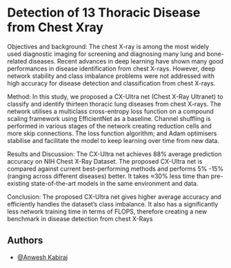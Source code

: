 
# Detection of 13 Thoracic Disease from Chest Xray

Objectives and background: The chest X-ray is among the most widely used diagnostic imaging for screening and diagnosing many lung and bone-related diseases. Recent advances in deep learning have shown many good performances in disease identification from chest X-rays. However, deep network stability and class imbalance problems were not addressed with high accuracy for disease detection and classification from chest X-rays.  

Method: In this study, we proposed a CX-Ultra net (Chest X-Ray Ultranet) to classify and identify thirteen thoracic lung diseases from chest X-rays. The network utilises a multiclass cross-entropy loss function on a compound scaling framework using EfficientNet as a baseline. Channel shuffling is performed in various stages of the network creating reduction cells and more skip connections. The loss function algorithm; and Adam optimisers stabilise and facilitate the model to keep learning over time from new data.

Results and Discussion: The CX-Ultra net achieves 88% average prediction accuracy on NIH Chest X-Ray Dataset. The proposed CX-Ultra net is compared against current best-performing methods and performs 5% -15%(ranging across different diseases) better. It takes ≈30% less time than pre-existing state-of-the-art models in the same environment and data.  

Conclusion: The proposed CX-Ultra net gives higher average accuracy and efficiently handles the dataset’s class imbalance. It also has a significantly less network training time in terms of FLOPS, therefore creating a new benchmark in disease detection from chest X-Rays



## Authors

- [@Anwesh Kabiraj](https://www.linkedin.com/in/anwesh-kabiraj-060855153/)

